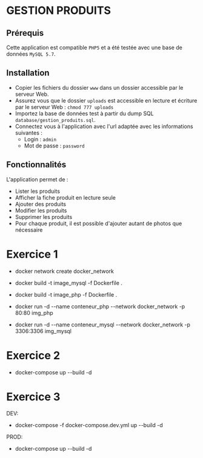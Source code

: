 # GESTION PRODUITS

## Prérequis
Cette application est compatible `PHP5` et a été testée avec une base de données `MySQL 5.7`.

## Installation
- Copier les fichiers du dossier `www` dans un dossier accessible par le serveur Web.
- Assurez vous que le dossier `uploads` est accessible en lecture et écriture par le serveur Web : `chmod 777 uploads`
- Importez la base de données test à partir du dump SQL `database/gestion_produits.sql`.
- Connectez vous à l'application avec l'url adaptée avec les informations suivantes :
    - Login : `admin`
    - Mot de passe : `password`

## Fonctionnalités
L'application permet de :
- Lister les produits
- Afficher la fiche produit en lecture seule
- Ajouter des produits
- Modifier les produits
- Supprimer les produits
- Pour chaque produit, il est possible d'ajouter autant de photos que nécessaire

# Exercice 1
- docker network create docker_network

- docker build -t image_mysql -f Dockerfile .
- docker build -t image_php -f Dockerfile .

- docker run -d --name conteneur_php --network docker_network -p 80:80 img_php
- docker run -d --name conteneur_mysql --network docker_network -p 3306:3306 img_mysql

# Exercice 2

- docker-compose up --build -d

# Exercice 3

DEV:
- docker-compose -f docker-compose.dev.yml up --build -d

PROD:
- docker-compose up --build -d

